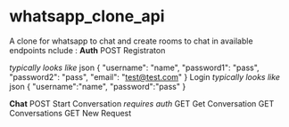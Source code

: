 # whatsapp_clone_api
A clone for whatsapp to chat and create rooms to chat in
available endpoints nclude : 
**Auth**
POST
Registraton

*typically looks like*
json
{
    "username": "name",
    "password1": "pass",
    "password2": "pass",
    "email": "test@test.com"
}
Login
*typically looks like*
json
{
    "username":"name",
    "password":"pass"
    }

**Chat**
POST
Start Conversation
*requires auth*
GET
Get Conversation
GET
Conversations
GET
New Request
